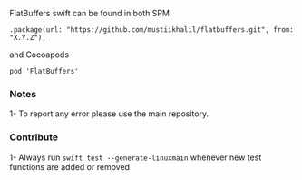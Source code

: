 FlatBuffers swift can be found in both SPM

`.package(url: "https://github.com/mustiikhalil/flatbuffers.git", from: "X.Y.Z"),`

and Cocoapods

`pod 'FlatBuffers'`

### Notes

1- To report any error please use the main repository.

### Contribute

1- Always run `swift test --generate-linuxmain` whenever new test functions are added or removed